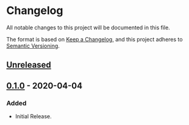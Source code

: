# Changelog

All notable changes to this project will be documented in this file.

The format is based on [Keep a Changelog](https://keepachangelog.com/en/1.0.0/),
and this project adheres to [Semantic Versioning](https://semver.org/spec/v2.0.0.html).

## [Unreleased]

## [0.1.0] - 2020-04-04
### Added
- Initial Release.

[Unreleased]: https://gitlab.com/hmajid2301/markdown-mermaid-to-images/-/compare/release%2F0.1.0...master
[0.1.0]: https://gitlab.com/hmajid2301/markdown-mermaid-to-images/-/tags/release%2F0.1.0